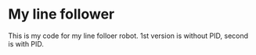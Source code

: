 # My line follower
This is my code for my line folloer robot. 1st version is without PID, second is with PID.